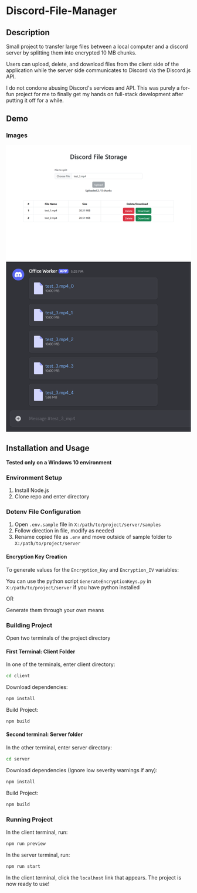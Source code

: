 # Discord-File-Manager

## Description

Small project to transfer large files between a local computer and a discord server by splitting them into encrypted 10 MB chunks.

Users can upload, delete, and download files from the client side of the application while the server side communicates to Discord via the Discord.js API.

I do not condone abusing Discord's services and API. This was purely a for-fun project for me to finally get my hands on full-stack development after putting it off for a while.

## Demo

### Images

![Uploading File](./assets/uploading.png)
![Uploaded File in Discord](./assets/discord_side.png)

## Installation and Usage

**Tested only on a Windows 10 environment**

### Environment Setup

1. Install Node.js
2. Clone repo and enter directory

### Dotenv File Configuration

1. Open `.env.sample` file in `X:/path/to/project/server/samples`
2. Follow direction in file, modify as needed
3. Rename copied file as `.env` and move outside of sample folder to `X:/path/to/project/server`

#### Encryption Key Creation

To generate values for the `Encryption_Key` and `Encryption_IV` variables:

You can use the python script `GenerateEncryptionKeys.py` in `X:/path/to/project/server` if you have python installed

OR

Generate them through your own means

### Building Project

Open two terminals of the project directory

#### First Terminal: Client Folder

In one of the terminals, enter client directory:

```bash
cd client
```

Download dependencies:

```bash
npm install
```

Build Project:

```bash
npm build
```

#### Second terminal: Server folder

In the other terminal, enter server directory:

```bash
cd server
```

Download dependencies (Ignore low severity warnings if any):

```bash
npm install
```

Build Project:

```bash
npm build
```

### Running Project

In the client terminal, run:

```bash
npm run preview
```

In the server terminal, run:

```bash
npm run start
```

In the client terminal, click the `localhost` link that appears. The project is now ready to use!
